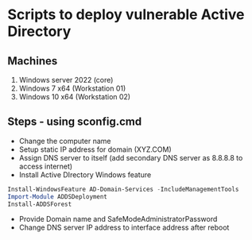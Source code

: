 # Scripts to deploy vulnerable Active Directory

## Machines
1. Windows server 2022 (core)
2. Windows 7 x64 (Workstation 01)
3. Windows 10 x64 (Workstation 02)

## Steps - using sconfig.cmd
* Change the computer name
* Setup static IP address for domain (XYZ.COM)
* Assign DNS server to itself (add secondary DNS server as 8.8.8.8 to access internet)
* Install Active DIrectory Windows feature
```powershell
Install-WindowsFeature AD-Domain-Services -IncludeManagementTools
Import-Module ADDSDeployment
Install-ADDSForest
```
* Provide Domain name and SafeModeAdministratorPassword
* Change DNS server IP address to interface address after reboot